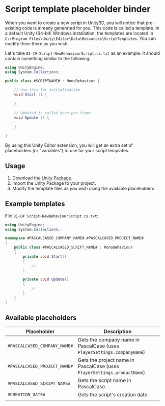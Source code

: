 # Script template placeholder binder

When you want to create a new script in Unity3D, you will notice that pre-existing code is already generated for you.
This code is called a template. In a default Unity (64-bit) Windows installation, the templates are located in
`C:\Program Files\Unity\Editor\Data\Resources\ScriptTemplates`. You can modify them there as you wish.

Let's take `81-C# Script-NewBehaviourScript.cs.txt` as an example. It should contain something similar to the following:

```cs
using UnityEngine;
using System.Collections;

public class #SCRIPTNAME# : MonoBehaviour {
    
    // Use this for initialization
    void Start () {
        
    }
    
    // Updated is called once per frame
    void Update () {
        
    }
    
}
```

By using this Unity Editor extension, you will get an extra set of placeholders (or "variables") to use for your 
script templates.


## Usage

1. Download the [Unity Package](ScriptTemplatePlaceholderBinder.unitypackage).
2. Import the Unity Package to your project.
3. Modify the template files as you wish using the available placeholders.


## Example templates
File `81-C# Script-NewBehaviourScript.cs.txt`:

```cs
using UnityEngine;
using System.Collections;

namespace #PASCALCASED_COMPANY_NAME#.#PASCALCASED_PROJECT_NAME#
{
    public class #PASCALCASED_SCRIPT_NAME# : MonoBehaviour
    {
        private void Start()
        {
            //
        }
        
        private void Update()
        {
            //
        }
    }
}

```


## Available placeholders

| Placeholder                  | Description                                                             |
|------------------------------|-------------------------------------------------------------------------|
| `#PASCALCASED_COMPANY_NAME#` | Gets the company name in PascalCase (uses `PlayerSettings.companyName`) |
| `#PASCALCASED_PROJECT_NAME#` | Gets the project name in PascalCase (uses `PlayerSettings.productName`) |
| `#PASCALCASED_SCRIPT_NAME#`  | Gets the script name in PascalCase.                                     |
| `#CREATION_DATE#`            | Gets the script's creation date.                                        |
|                              |                                                                         |
